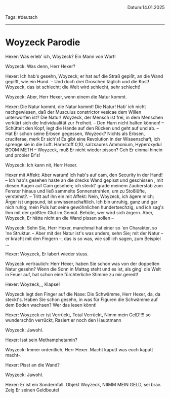 <p align="right">Datum:14.01.2025</p>

Tags: #deutsch 

---

# Woyzeck Parodie
Hexer: Was erleb' ich, Woyzeck? Ein Mann von Wort!

Woyzeck: Was denn, Herr Hexer?

Hexer: Ich hab's gesehn, Woyzeck; er hat auf die Straß gepißt, an die Wand gepißt, wie ein Hund. – Und doch drei Groschen täglich und die Kost! Woyzeck, das ist schlecht; die Welt wird schlecht, sehr schlecht!

Woyzeck: Aber, Herr Hexer, wenn einem die Natur kommt.

Hexer: Die Natur kommt, die Natur kommt! Die Natur! Hab' ich nicht nachgewiesen, daß der Musculus constrictor vesicae dem Willen unterworfen ist? Die Natur! Woyzeck, der Mensch ist frei, in dem Menschen verklärt sich die Individualität zur Freiheit. – Den Harn nicht halten können! – Schüttelt den Kopf, legt die Hände auf den Rücken und geht auf und ab. – Hat Er schon seine Erbsen gegessen, Woyzeck? Nichts als Erbsen, cruciferae, merk Er sich's! Es gibt eine Revolution in der Wissenschaft, ich sprenge sie in die Luft. Harnstoff 0,10, salzsaures Ammonium, Hyperoxydul BOOM METH – Woyzeck, muß Er nicht wieder pissen? Geh Er einmal hinein und probier Er's!

Woyzeck: Ich kann nit, Herr Hexer.

Hexer mit Affekt: Aber warum! Ich hab's auf cam, den Security in der Hand! – Ich hab's gesehen haste an die drecks Wand gepisst und geschissen , mit diesen Augen auf Cam gesehen; ich steckt' grade meinem Zauberstab zum Fenster hinaus und ließ sammelte Sonnenstrahlen, um  zu Stoßlüfte, verstehst?. – Tritt auf ihn ein mit Affekt: Nein, Woyzeck, ich ägere mich; Ärger ist ungesund, ist unwissenschaftlich. Ich bin unruhig, ganz und gar nich ruhig; mein Puls hat seine gewöhnlichen hundertsechzig, und ich sag's Ihm mit der größten Glut im Gemüt. Behüte, wer wird sich ärgern. Aber, Woyzeck, Er hätte nicht an die Wand pissen sollen –

Woyzeck: Sehn Sie, Herr Hexer, manchmal hat einer so 'en Charakter, so 'ne Struktur. – Aber mit der Natur ist's was anders, sehn Sie; mit der Natur – er kracht mit den Fingern –, das is so was, wie soll ich sagen, zum Beispiel ...

Hexer: Woyzeck, Er labert wieder stuss.

Woyzeck vertraulich: Herr Hexer, haben Sie schon was von der doppelten Natur gesehn? Wenn die Sonn in Mattag steht und es ist, als ging' die Welt in Feuer auf, hat schon eine fürchterliche Stimme zu mir geredt!

Hexer: Woyzeck,,, Klapse!

Woyzeck legt den Finger auf die Nase: Die Schwämme, Herr Hexer, da, da steckt's. Haben Sie schon gesehn, in was für Figuren die Schwämme auf dem Boden wachsen? Wer das lesen könnt!

Hexer: Woyzeck er ist Verrückt, Total Verrückt, Nimm mein GelD!!!!
so wunderschön verrückt, Rasiert er noch den Hauptmann

Woyzeck: Jawohl.

Hexer: Isst sein Methamphetamin?

Woyzeck: Immer ordentlich, Herr Hexer. Macht kaputt was euch kaputt macht-.

Hexer: Pisst an die Wand?

Woyzeck: Jawohl.

Hexer: Er ist ein Sondernfall. Objekt Woyzeck, NIIMM MEIN GELD, sei brav. Zeig Er seinen Geldbeutel